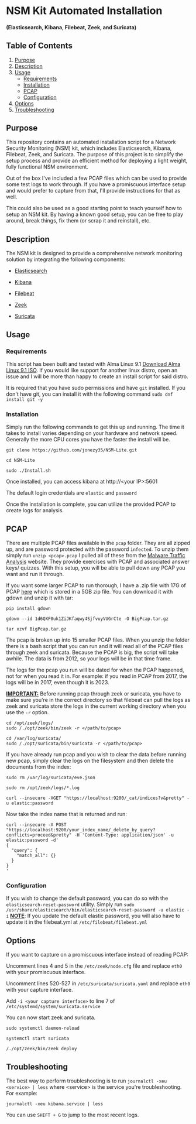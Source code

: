 # NSM Kit Automated Installation
#### (Elasticsearch, Kibana, Filebeat, Zeek, and Suricata)

## Table of Contents
1. [Purpose](#purpose)
2. [Description](#description)
3. [Usage](#usage)
    - [Requirements](#requirements)
    - [Installation](#installation)
    - [PCAP](#pcap)
    - [Configuration](#configuration)
4. [Options](#options)
5. [Troubleshooting](#troubleshooting)

## Purpose

This repository contains an automated installation script for a Network Security Monitoring (NSM) kit, which includes Elasticsearch, Kibana, Filebeat, Zeek, and Suricata. The purpose of this project is to simplify the setup process and provide an efficient method for deploying a light weight,  fully functional NSM environment.

Out of the box I've included a few PCAP files which can be used to provide some test logs to work through. If you have a promiscuous interface setup and would prefer to capture from that, I'll provide instructions for that as well.

This could also be used as a good starting point to teach yourself how to setup an NSM kit. By having a known good setup, you can be free to play around, break things, fix them (or scrap it and reinstall), etc. 

## Description

The NSM kit is designed to provide a comprehensive network monitoring solution by integrating the following components:

- <u>[Elasticsearch](https://www.elastic.co/what-is/elasticsearch)</u>

- <u>[Kibana](https://www.elastic.co/what-is/kibana)</u>

- <u>[Filebeat](https://www.elastic.co/beats/filebeat)</u>
- <u>[Zeek](https://zeek.org/)</u>

- <u>[Suricata](https://suricata.io/)</u>

## Usage

### Requirements

This script has been built and tested with Alma Linux 9.1 [Download Alma Linux 9.1 ISO](https://mirrors.almalinux.org/isos/x86_64/9.1.html). If you would like support for another linux distro, open an issue and I will be more than happy to create an install script for said distro. 

It is required that you have sudo permissions and have `git` installed. If you don't have git, you can install it with the following command
`sudo dnf install git -y`

### Installation
Simply run the following commands to get this up and running. The time it takes to install varies depending on your hardware and network speed. Generally the more CPU cores you have the faster the install will be.

```
git clone https://github.com/jonezy35/NSM-Lite.git

cd NSM-Lite

sudo ./Install.sh
```
Once installed, you can access kibana at http://\<your IP\>:5601

The default login credentials are `elastic` and `password`

Once the installation is complete, you can utilize the provided PCAP to create logs for analysis.
 

## PCAP
There are multiple PCAP files available in the `pcap` folder. They are all zipped up, and are password protected with the password `infected`. To unzip them simply run `unzip <pcap>.pcap` I pulled all of these from the [Malware Traffic Analysis](https://www.malware-traffic-analysis.net/training-exercises.html) website. They provide exercises with PCAP and associated answer keys/ quizzes. With this setup, you will be able to pull down any PCAP you want and run it through.

If you want some larger PCAP to run thorough, I have a .zip file with 17G of PCAP [here](https://drive.google.com/file/d/1d6QXF0uk1ZiJKfaqwy4SjfvuyVUGrCte/view?usp=share_link) which is stored in a 5GB zip file. You can download it with gdown and unzip it with tar:
``` 
pip install gdown

gdown --id 1d6QXF0uk1ZiJKfaqwy4SjfvuyVUGrCte -O BigPcap.tar.gz

tar xzvf BigPcap.tar.gz
``` 
The pcap is broken up into 15 smaller PCAP files. When you unzip the folder there is a bash script that you can run and it will read all of the PCAP files through zeek and suricata. Because the PCAP is big, the script will take awhile. The data is from 2012, so your logs will be in that time frame.

The logs for the pcap you run will be dated for when the PCAP happened, not for when you read it in. For example: if you read in PCAP from 2017, the logs will be in 2017, even though it is 2023.

<u>**IMPORTANT:**</u> Before running pcap through zeek or suricata, you have to make sure you're in the correct directory so that filebeat can pull the logs as zeek and suricata store the logs in the current working directory when you use the `-r` option.

```
cd /opt/zeek/logs/
sudo /./opt/zeek/bin/zeek -r </path/to/pcap>
```

```
cd /var/log/suricata/
sudo /./opt/suricata/bin/suricata -r </path/to/pcap>
```
If you have already run pcap and you wish to clear the data before running new pcap, simply clear the logs on the filesystem and then delete the documents from the index: 

```
sudo rm /var/log/suricata/eve.json

sudo rm /opt/zeek/logs/*.log
```

```
curl --insecure -XGET "https://localhost:9200/_cat/indices?v&pretty" -u elastic:password
```
Now take the index name that is returned and run:

```
curl --insecure -X POST "https://localhost:9200/your_index_name/_delete_by_query?conflicts=proceed&pretty" -H 'Content-Type: application/json' -u elastic:password -d'
{
  "query": {
    "match_all": {}
  }
}
'
```

### Configuration
If you wish to change the default password, you can do so with the `elasticsearch-reset-password` utility. Simply run `sudo /usr/share/elasticsearch/bin/elasticsearch-reset-password -u elastic -i` <u>**NOTE**</u>: If you update the default elastic password, you will also have to update it in the filebeat.yml at `/etc/filebeat/filebeat.yml`


## Options
If you want to capture on a promiscuous interface instead of reading PCAP:

Uncomment lines 4 and 5 in the `/etc/zeek/node.cfg` file and replace `eth0` with your promiscuous interface.

Uncomment lines 520-527 in `/etc/suricata/suricata.yaml` and replace `eth0` with your capture interface.

Add `-i <your capture interface>` to line 7 of `/etc/systemd/system/suricata.service` 

You can now start zeek and suricata.

```
sudo systemctl daemon-reload

systemctl start suricata

/./opt/zeek/bin/zeek deploy
```

## Troubleshooting

The best way to perform troubleshooting is to run `journalctl -xeu <service> | less` where \<service\> is the service you're troubleshooting.  For example:

```
journalctl -xeu kibana.service | less
```
You can use `SHIFT + G` to jump to the most recent logs.






